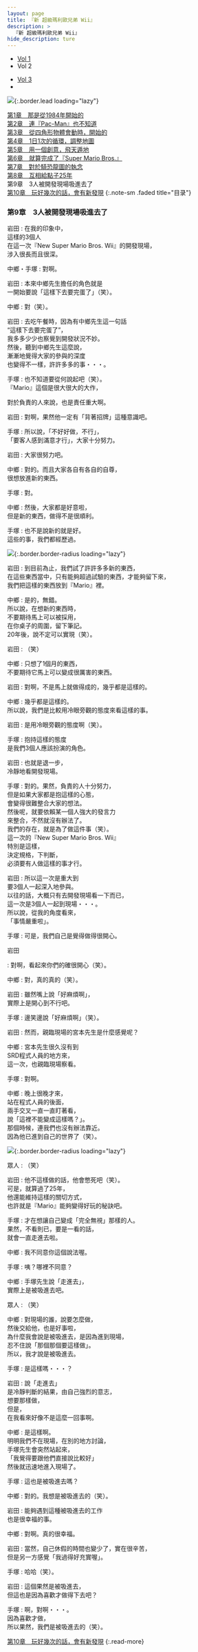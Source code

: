 ```yaml
---
layout: page
title: 『新 超級瑪利歐兄弟 Wii』
description: >
  『新 超級瑪利歐兄弟 Wii』
hide_description: ture
---
```


<nav class="pagination heading clearfix" role="navigation">
  <ul>
    <li class="pagination-item">
      <a href="../../vol1/1/">
        Vol 1
      </a>
    </li>
    <li class="pagination-item">
      <a style="background-color:rgba(225,224,224,0.3);">
        Vol 2
      </a>
    </li>
  </ul>
  <ul>
    <li class="pagination-item">
      <a href="../../vol3/1/">
        Vol 3
      </a>
    </li>
    <li class="pagination-item">
      <a>
      &nbsp;
      </a>
    </li>
  </ul>
</nav>

![](/interviews/cht-hk/wii/nsmb/vol2/img/nsmb_interview_main2_9.jpg){:.border.lead loading="lazy"}

[第1章　那是從1984年開始的](1.md)<br>
[第2章　連『Pac-Man』也不知道](2.md)<br>
[第3章　從四角形物體會動時，開始的](3.md)<br>
[第4章　1日1次的循環，調整地圖](4.md)<br>
[第5章　用一個創意，飛天遁地](5.md)<br>
[第6章　就算完成了『Super Mario Bros.』](6.md)<br>
[第7章　對於騎恐龍圖的執念](7.md)<br>
[第8章　互相給點子25年](8.md)<br>
第9章　3人被開發現場吸進去了<br>
[第10章　玩好幾次的話，會有新發現](10.md)
{:.note-sm .faded title="目录"}

### 第9章　3人被開發現場吸進去了

岩田
: 在我的印象中，<br>這樣的3個人<br>在這一次『New Super Mario Bros. Wii』的開發現場，<br>涉入很長而且很深。

中鄉・手塚
: 對啊。

岩田
: 本來中鄉先生擔任的角色就是<br>一開始要說「這樣下去要完蛋了」（笑）。

中鄉
: 對（笑）。

岩田
: 去吃午餐時，因為有中鄉先生這一句話<br>“這樣下去要完蛋了”，<br>我多多少少也察覺到開發狀況不妙。<br>然後，聽到中鄉先生這麼說，<br>漸漸地覺得大家的參與的深度<br>也變得不一樣，許許多多的事・・・。

手塚
: 也不知道要從何說起吧（笑）。<br>『Mario』這個是很大很大的大作，

對於負責的人來說，也是責任重大啊。

岩田
: 對啊，果然他一定有「背著招牌」這種意識吧。

手塚
: 所以說，「不好好做，不行」，<br>「要客人感到滿意才行」，大家十分努力。

岩田
: 大家很努力吧。

中鄉
: 對的。而且大家各自有各自的自尊，<br>很想放進新的東西。

手塚
: 對。

中鄉
: 然後，大家都是好意啦，<br>但是新的東西，做得不是很順利。

手塚
: 也不是說新的就是好。<br>這些的事，我們都經歷過。

![](/interviews/cht-hk/wii/nsmb/vol2/img/nsmb_interview_photo291.jpg){:.border.border-radius loading="lazy"}

岩田
: 到目前為止，我們試了許許多多新的東西，<br>在這些東西當中，只有能夠超過試驗的東西，才能夠留下來，<br>我們把這樣的東西放到『Mario』裡。

中鄉
: 是的，無錯。<br>所以說，在想新的東西時，<br>不要期待馬上可以被採用，<br>在你桌子的周圍，留下筆記。<br>20年後，說不定可以實現（笑）。

岩田
: （笑）

中鄉
: 只想了1個月的東西，<br>不要期待它馬上可以變成很厲害的東西。

岩田
: 對啊，不是馬上就做得成的，幾乎都是這樣的。

中鄉
: 幾乎都是這樣的。<br>所以說，我們是比較用冷眼旁觀的態度來看這樣的事。

岩田
: 是用冷眼旁觀的態度啊（笑）。

手塚
: 抱持這樣的態度<br>是我們3個人應該扮演的角色。

岩田
: 也就是退一步，<br>冷靜地看開發現場。

手塚
: 對的。果然，負責的人十分努力，<br>但是如果大家都是抱這樣的心態，<br>會變得很難整合大家的想法。<br>然後呢，就要依賴某一個人強大的發言力<br>來整合，不然就沒有辦法了。<br>我們的存在，就是為了做這件事（笑）。<br>這一次的『New Super Mario Bros. Wii』<br>特別是這樣，<br>決定規格，下判斷，<br>必須要有人做這樣的事才行。

岩田
: 所以這一次是重大到<br>要3個人一起深入地參與。<br>以往的話，大概只有去開發現場看一下而已，<br>這一次是3個人一起到現場・・・。<br>所以說，從我的角度看來，<br>「事情嚴重啦」。

手塚
: 可是，我們自己是覺得做得很開心。

岩田

 : 對啊，看起來你們的確很開心（笑）。

中鄉
: 對，真的真的（笑）。

岩田
: 雖然嘴上說「好麻煩啊」，<br>實際上是開心到不行吧。

手塚
: 邊笑邊說「好麻煩啊」（笑）。

岩田
: 然而，親臨現場的宮本先生是什麼感覺呢？

中鄉
: 宮本先生很久沒有到<br>SRD程式人員的地方來，<br>這一次，也親臨現場察看。

手塚
: 對啊。

中鄉
: 晚上很晚才來，<br>站在程式人員的後面，<br>兩手交叉一直一直盯著看，<br>說「這裡不能變成這樣嗎？」。<br>那個時候，連我們也沒有辦法靠近。<br>因為他已進到自己的世界了（笑）。

![](/interviews/cht-hk/wii/nsmb/vol2/img/nsmb_interview_photo292.jpg){:.border.border-radius loading="lazy"}

眾人
: （笑）

岩田
: 他不這樣做的話，他會憋死吧（笑）。<br>可是，就算過了25年，<br>他還能維持這樣的關切方式，<br>也許就是『Mario』能夠變得好玩的秘訣吧。

手塚
: 才在想讓自己變成「完全無視」那樣的人。<br>果然，不看則已，要是一看的話，<br>就會一直走進去啦。

中鄉
: 我不同意你這個說法喔。

手塚
: 咦？哪裡不同意？

中鄉
: 手塚先生說「走進去」，<br>實際上是被吸進去吧。

眾人
: （笑）

中鄉
: 對現場的誰，說要怎麼做，<br>然後交給他，也是好事啦，<br>為什麼我會說是被吸進去，是因為進到現場，<br>忍不住說「那個那個要這樣做」。<br>所以，我才說是被吸進去。

手塚
: 是這樣嗎・・・？

岩田
: 說「走進去」<br>是冷靜判斷的結果，由自己強烈的意志，<br>想要那樣做，<br>但是，<br>在我看來好像不是這麼一回事啊。

中鄉
: 是這樣啊。<br>明明我們不在現場，在別的地方討論，<br>手塚先生會突然站起來，<br>「我覺得要跟他們直接說比較好」<br>然後就迅速地進入現場了。

手塚
: 這也是被吸進去嗎？

中鄉
: 對的。我想是被吸進去的（笑）。

岩田
: 能夠遇到這種被吸進去的工作<br>也是很幸福的事。

中鄉
: 對啊。真的很幸福。

岩田
: 當然，自己休假的時間也變少了，實在很辛苦，<br>但是另一方感覺「我過得好充實喔」。

手塚
: 哈哈（笑）。

岩田
: 這個果然是被吸進去，<br>但這也是因為喜歡才做得下去吧？

手塚
: 啊，對啊・・・。<br>因為喜歡才做，<br>所以果然，我們是被吸進去的（笑）。


[第10章　玩好幾次的話，會有新發現](10.md)
{:.read-more}



